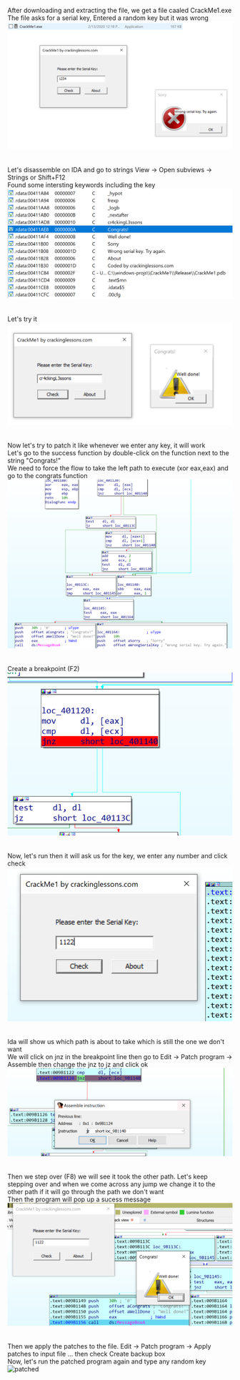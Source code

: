 After downloading and extracting the file, we get a file caaled CrackMe1.exe  
The file asks for a serial key, Entered a random key but it was wrong  
![wrong.png](wrong.png)  
<br><br>
Let's disassemble on IDA and go to strings View -> Open subviews -> Strings or Shift+F12  
Found some intersting keywords including the key  
![strings.png](strings.png)  
<br><br>
Let's try it  
![correct.png](correct.png)  
<br><br>
Now let's try to patch it like whenever we enter any key, it will work  
Let's go to the success function by double-click on the function next to the string "Congrats!"  
We need to force the flow to take the left path to execute (xor eax,eax) and go to the congrats function  
![path.png](path.png)  
<br><br>
Create a breakpoint (F2)  
![breakpoint.png](breakpoint.png)  
<br><br>
Now, let's run then it will ask us for the key, we enter any number and click check  
![try.png](try.png)  
<br><br>
Ida will show us which path is about to take which is still the one we don't want  
We will click on jnz in the breakpoint line then go to Edit -> Patch program -> Assemble then change the jnz to jz and click ok  
![patch.png](patch.png)  
<br><br>
Then we step over (F8) we will see it took the other path. Let's keep stepping over and when we come across any jump we change it to the other path if it will go through the path we don't want  
Then the program will pop up a sucess message  
![sucess.png](success.png)  
<br><br>
Then we apply the patches to the file. Edit -> Patch program -> Apply patches to input file ... then check Create backup box  
Now, let's run the patched program again and type any random key  
![patched](patched)  
<br><br>
